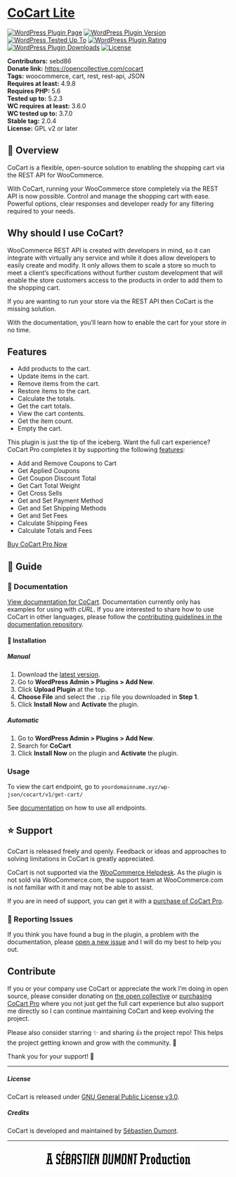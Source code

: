 # [CoCart Lite](https://wordpress.org/plugins/cart-rest-api-for-woocommerce/)

[![WordPress Plugin Page](https://img.shields.io/badge/WordPress-%E2%86%92-lightgrey.svg?style=flat-square)](https://wordpress.org/plugins/cart-rest-api-for-woocommerce/)
[![WordPress Plugin Version](https://img.shields.io/wordpress/plugin/v/cart-rest-api-for-woocommerce.svg?style=flat)](https://wordpress.org/plugins/cart-rest-api-for-woocommerce/)
[![WordPress Tested Up To](https://img.shields.io/wordpress/v/cart-rest-api-for-woocommerce.svg?style=flat)](https://wordpress.org/plugins/cart-rest-api-for-woocommerce/)
[![WordPress Plugin Rating](https://img.shields.io/wordpress/plugin/r/cart-rest-api-for-woocommerce.svg)](https://wordpress.org/plugins/cart-rest-api-for-woocommerce/#reviews)
[![WordPress Plugin Downloads](https://img.shields.io/wordpress/plugin/dt/cart-rest-api-for-woocommerce.svg)](https://wordpress.org/plugins/cart-rest-api-for-woocommerce/)
[![License](https://img.shields.io/badge/license-GPL--3.0%2B-red.svg)](https://github.com/co-cart/co-cart/blob/master/LICENSE.md)

**Contributors:** sebd86  
**Donate link:** https://opencollective.com/cocart  
**Tags:** woocommerce, cart, rest, rest-api, JSON  
**Requires at least:** 4.9.8  
**Requires PHP:** 5.6  
**Tested up to:** 5.2.3  
**WC requires at least:** 3.6.0  
**WC tested up to:** 3.7.0  
**Stable tag:** 2.0.4  
**License:** GPL v2 or later  

## 🔔 Overview

CoCart is a flexible, open-source solution to enabling the shopping cart via the REST API for WooCommerce.

With CoCart, running your WooCommerce store completely via the REST API is now possible. Control and manage the shopping cart with ease. Powerful options, clear responses and developer ready for any filtering required to your needs.

## Why should I use CoCart?

WooCommerce REST API is created with developers in mind, so it can integrate with virtually any service and while it does allow developers to easily create and modify. It only allows them to scale a store so much to meet a client’s specifications without further custom development that will enable the store customers access to the products in order to add them to the shopping cart.

If you are wanting to run your store via the REST API then CoCart is the missing solution.

With the documentation, you’ll learn how to enable the cart for your store in no time.

## Features

* Add products to the cart.
* Update items in the cart.
* Remove items from the cart.
* Restore items to the cart.
* Calculate the totals.
* Get the cart totals.
* View the cart contents.
* Get the item count.
* Empty the cart.

This plugin is just the tip of the iceberg. Want the full cart experience? CoCart Pro completes it by supporting the following [features](https://cocart.xyz/features/?utm_medium=github.com&utm_source=github&utm_campaign=readme&utm_content=cocart):

* Add and Remove Coupons to Cart
* Get Applied Coupons
* Get Coupon Discount Total
* Get Cart Total Weight
* Get Cross Sells
* Get and Set Payment Method
* Get and Set Shipping Methods
* Get and Set Fees
* Calculate Shipping Fees
* Calculate Totals and Fees

[Buy CoCart Pro Now](https://cocart.xyz/pricing/?utm_medium=github.com&utm_source=github&utm_campaign=readme&utm_content=cocart)

## 📘 Guide

### 📖 Documentation

[View documentation for CoCart](https://docs.cocart.xyz/). Documentation currently only has examples for using with _cURL_. If you are interested to share how to use CoCart in other languages, please follow the [contributing guidelines in the documentation repository](https://github.com/co-cart/co-cart-docs/blob/master/CONTRIBUTING.md).

#### 💽 Installation

##### Manual

1. Download the [latest version](https://wordpress.org/plugins/cart-rest-api-for-woocommerce/).
2. Go to **WordPress Admin > Plugins > Add New**.
3. Click **Upload Plugin** at the top.
4. **Choose File** and select the `.zip` file you downloaded in **Step 1**.
5. Click **Install Now** and **Activate** the plugin.

##### Automatic

1. Go to **WordPress Admin > Plugins > Add New**.
2. Search for **CoCart**
3. Click **Install Now** on the plugin and **Activate** the plugin.

### Usage

To view the cart endpoint, go to `yourdomainname.xyz/wp-json/cocart/v1/get-cart/`

See [documentation](#-documentation) on how to use all endpoints.

## ⭐ Support

CoCart is released freely and openly. Feedback or ideas and approaches to solving limitations in CoCart is greatly appreciated.

CoCart is not supported via the [WooCommerce Helpdesk](https://woocommerce.com/). As the plugin is not sold via WooCommerce.com, the support team at WooCommerce.com is not familiar with it and may not be able to assist.

If you are in need of support, you can get it with a [purchase of CoCart Pro](https://cocart.xyz/pricing/?utm_medium=github.com&utm_source=github&utm_campaign=readme&utm_content=cocart).

### 📝 Reporting Issues

If you think you have found a bug in the plugin, a problem with the documentation, please [open a new issue](https://github.com/co-cart/co-cart/issues/new) and I will do my best to help you out.

## Contribute

If you or your company use CoCart or appreciate the work I’m doing in open source, please consider donating on [the open collective](https://opencollective.com/cocart) or [purchasing CoCart Pro](https://cocart.xyz/pricing/?utm_medium=github.com&utm_source=github&utm_campaign=readme&utm_content=cocart) where you not just get the full cart experience but also support me directly so I can continue maintaining CoCart and keep evolving the project.

Please also consider starring ✨ and sharing 👍 the project repo! This helps the project getting known and grow with the community. 🙏

Thank you for your support! 🙌

---

##### License

CoCart is released under [GNU General Public License v3.0](http://www.gnu.org/licenses/gpl-3.0.html).

##### Credits

CoCart is developed and maintained by [Sébastien Dumont](https://github.com/seb86).

---

<p align="center">
    <img src="https://raw.githubusercontent.com/seb86/my-open-source-readme-template/master/a-sebastien-dumont-production.png" width="353">
</p>
